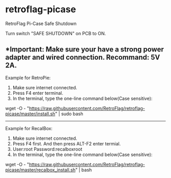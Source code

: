 # retroflag-picase
RetroFlag Pi-Case Safe Shutdown

Turn switch "SAFE SHUTDOWN" on PCB to ON.

*Important: Make sure your have a strong power adapter and wired connection. Recommand: 5V 2A. 
--------------------

Example for RetroPie:
1. Make sure internet connected.
2. Press F4 enter terminal.
3. In the terminal, type the one-line command below(Case sensitive):

wget -O - "https://raw.githubusercontent.com/RetroFlag/retroflag-picase/master/install.sh" | sudo bash

--------------------

Example for RecalBox:
1. Make sure internet connected.
2. Press F4 first. And then press ALT-F2 enter termial.
3. User:root Password:recalboxroot
4. In the terminal, type the one-line command below(Case sensitive):

wget -O - "https://raw.githubusercontent.com/RetroFlag/retroflag-picase/master/recalbox_install.sh" | bash
